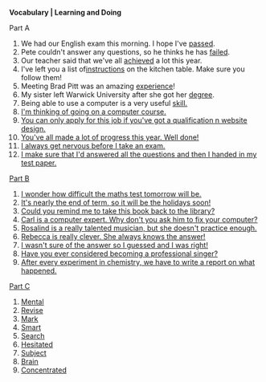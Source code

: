 **Vocabulary | Learning and Doing**

Part A
1. We had our English exam this morning. I hope I've <u>passed</u>.
2. Pete couldn't answer any questions, so he thinks he has <u>failed</u>.
3. Our teacher said that we've all <u>achieved</u> a lot this year.
4. I've left you a list of<u>instructions</u> on the kitchen table. Make sure you follow them!
5. Meeting Brad Pitt was an amazing <u>experience</u>!
6. My sister left Warwick University after she got her <u>degree</u>.
7. Being able to use a computer is a very useful <u>skill<u>.
8. I'm thinking of going on a computer <u>course</u>.
9. You can only apply for this job if you've got a <u>qualification</u> n website design.
10. You've all <u>made a lot of progress</u> this year. Well done!
11. I always get nervous before I <u>take an exam</u>.
12. I <u>make sure</u> that I'd answered all the questions and then I handed in my test paper.

Part B
1. I <u>wonder</u> how difficult the maths test tomorrow will be.
2. It's nearly the end of <u>term</u>, so it will be the holidays soon!
3. Could you <u>remind</u> me to take this book back to the library?
4. Carl is a computer <u>expert</u>. Why don't you ask him to fix your computer?
5. Rosalind is a really <u>talented</u> musician, but she doesn't practice enough.
6. Rebecca is really <u>clever</u>. She always knows the answer!
7. I wasn't sure of the answer so I <u>guessed</u> and I was right!
8. Have you ever <u>considered</u> becoming a professional singer?
9. After every experiment in chemistry, we have to write a <u>report</u> on what happened.

Part C
1. Mental
2. Revise
3. Mark
4. Smart
4. Search
5. Hesitated
6. Subject
7. Brain
8. Concentrated
